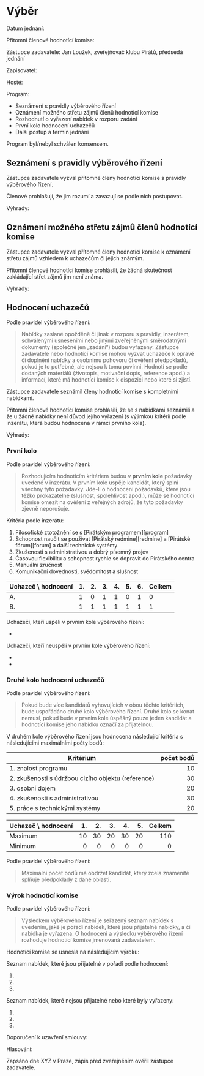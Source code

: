 Výběr
=====

Datum jednání:

Přítomní členové hodnotící komise:

Zástupce zadavatele: Jan Loužek, zveřejňovač klubu Pirátů, předsedá jednání

Zapisovatel:

Hosté:

Program:

* Seznámení s pravidly výběrového řízení
* Oznámení možného střetu zájmů členů hodnotící komise
* Rozhodnutí o vyřazení nabídek v rozporu zadání
* První kolo hodnocení uchazečů
* Další postup a termín jednání

Program byl/nebyl schválen konsensem.

## Seznámení s pravidly výběrového řízení

Zástupce zadavatele vyzval přítomné členy hodnotící komise s pravidly výběrového řízení. 

Členové prohlašují, že jim rozumí a zavazují se podle nich postupovat.

Výhrady:

## Oznámení možného střetu zájmů členů hodnotící komise

Zástupce zadavatele vyzval přítomné členy hodnotící komise k oznámení střetu zájmů vzhledem k uchazečům či jejich známým. 

Přítomní členové hodnotící komise prohlásili, že žádná skutečnost zakládající střet zájmů jim není známa.

Výhrady:

## Hodnocení uchazečů

Podle pravidel výběrového řízení:

> Nabídky zaslané opožděně či jinak v rozporu s pravidly, inzerátem, schválenými usneseními nebo jinými zveřejněnými směrodatnými dokumenty (společně jen „zadání“) budou vyřazeny. Zástupce zadavatele nebo hodnotící komise mohou vyzvat uchazeče k opravě či doplnění nabídky a osobnímu pohovoru či ověření předpokladů, pokud je to potřebné, ale nejsou k tomu povinni. Hodnotí se podle dodaných materiálů (životopis, motivační dopis, reference apod.) a informací, které má hodnotící komise k dispozici nebo které si zjistí.

Zástupce zadavatele seznámil členy hodnotící komise s kompletními nabídkami.

Přítomní členové hodnotící komise prohlásili, že se s nabídkami seznámili a že u žádné nabídky není důvod jejího vyřazení (s výjimkou kritérií podle inzerátu, která budou hodnocena v rámci prvního kola).

Výhrady:

### První kolo

Podle pravidel výběrového řízení:

> Rozhodujícím hodnotícím kritériem budou v **prvním kole** požadavky uvedené v inzerátu. V prvním kole uspěje kandidát, který splní všechny tyto požadavky. Jde-li o hodnocení požadavků, které jsou těžko prokazatelné (slušnost, spolehlivost apod.), může se hodnotící komise omezit na ověření z veřejných zdrojů, že tyto požadavky zjevně neporušuje.

Kritéria podle inzerátu:

1. Filosofické ztotožnění se s [Pirátským programem][program]
2. Schopnost naučit se používat [Pirátský redmine][redmine] a [Pirátské fórum][forum] a další technické systémy
3. Zkušenosti s administrativou a dobrý písemný projev 
4. Časovou flexibilitu a schopnost rychle se dopravit do Pirátského centra 
5. Manuální zručnost
6. Komunikační dovednosti, svědomitost a slušnost

Uchazeč \ hodnocení | 1. | 2. | 3. | 4. | 5. | 6. | Celkem
------------------- | -- | -- | -- | -- | -- | -- | -----
A.                  | 1  | 0  | 1  | 1  | 0  | 1  | 0
B.                  | 1  | 1  | 1  | 1  | 1  | 1  | 1

Uchazeči, kteří uspěli v prvním kole výběrového řízení:

*

Uchazeči, kteří neuspěli v prvním kole výběrového řízení:

*
*

### Druhé kolo hodnocení uchazečů

Podle pravidel výběrového řízení:

> Pokud bude více kandidátů vyhovujících v obou těchto kritériích, bude uspořádáno druhé kolo výběrového řízení. Druhé kolo se konat nemusí, pokud bude v prvním kole úspěšný pouze jeden kandidát a hodnotící komise jeho nabídku označí za přijatelnou. 

V druhém kole výběrového řízení jsou hodnocena následující kritéria s následujícími maximálními počty bodů:

Kritérium | počet bodů
--------- | ---------:
1. znalost programu | 10
2. zkušenosti s údržbou cizího objektu (reference) | 30
3. osobní dojem | 20
4. zkušenosti s administrativou | 30
5. práce s technickými systémy | 20

Uchazeč \ hodnocení |  1. |  2. |  3. |  4. |  5. | Celkem
------------------- | --: | --: | --: | --: | --: | ----:
Maximum             |  10 | 30  |  20 |  30 |  20 | 110
Minimum             |  0  |  0  |  0  |  0  |  0  |   0

Podle pravidel výběrového řízení:

> Maximální počet bodů má obdržet kandidát, který zcela znamenitě splňuje předpoklady z dané oblasti. 

### Výrok hodnotící komise

Podle pravidel výběrového řízení:

> Výsledkem výběrového řízení je seřazený seznam nabídek s uvedením, jaké je pořadí nabídek, které jsou přijatelné nabídky, a čí nabídka je vyřazena. O hodnocení a výsledku výběrového řízení rozhoduje hodnotící komise jmenovaná zadavatelem. 

Hodnotící komise se usnesla na následujícím výroku:

Seznam nabídek, které jsou přijatelné v pořadí podle hodnocení:

1. 
2. 
3.

Seznam nabídek, které nejsou přijatelné nebo které byly vyřazeny:

1.
2.
3. 

Doporučení k uzavření smlouvy: 

Hlasování:

Zapsáno dne XYZ v Praze, zápis před zveřejněním ověřil zástupce zadavatele.
